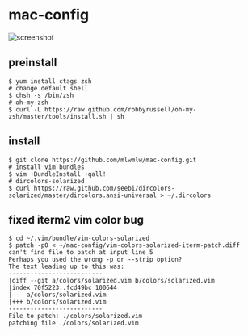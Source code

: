 mac-config
==========
![screenshot](https://raw.github.com/mlwmlw/mac-config/master/screenshot-conemu.png)

preinstall
-------------
    $ yum install ctags zsh
    # change default shell
    $ chsh -s /bin/zsh
    # oh-my-zsh
    $ curl -L https://raw.github.com/robbyrussell/oh-my-zsh/master/tools/install.sh | sh

install
-------------
    $ git clone https://github.com/mlwmlw/mac-config.git
    # install vim bundles 
    $ vim +BundleInstall +qall!
    # dircolors-solarized
    $ curl https://raw.github.com/seebi/dircolors-solarized/master/dircolors.ansi-universal > ~/.dircolors

fixed iterm2 vim color bug
-------------
    $ cd ~/.vim/bundle/vim-colors-solarized
    $ patch -p0 < ~/mac-config/vim-colors-solarized-iterm-patch.diff
    can't find file to patch at input line 5
    Perhaps you used the wrong -p or --strip option?
    The text leading up to this was:
    --------------------------
    |diff --git a/colors/solarized.vim b/colors/solarized.vim
    |index 70f5223..fcd49bc 100644
    |--- a/colors/solarized.vim
    |+++ b/colors/solarized.vim
    --------------------------
    File to patch: ./colors/solarized.vim
    patching file ./colors/solarized.vim
    
